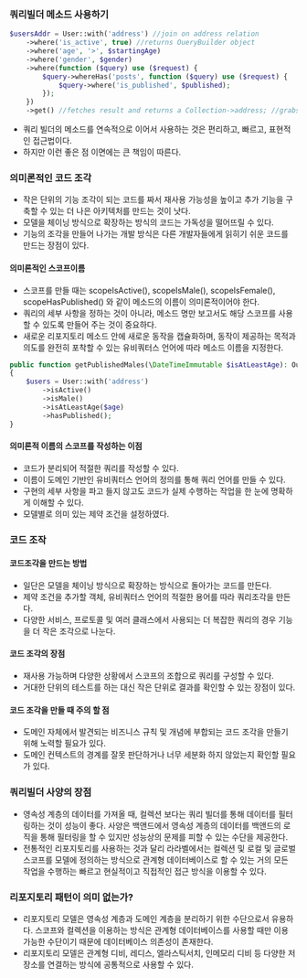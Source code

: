 ### 쿼리빌더 메소드 사용하기
```php
$usersAddr = User::with('address') //join on address relation
    ->where('is_active', true) //returns OueryBuilder object
    ->where('age', '>', $startingAge)
    ->where('gender', $gender)
    ->where(function ($query) use ($request) {
        $query->whereHas('posts', function ($query) use ($request) {
            $query->where('is_published', $published);
        });
    })
    ->get() //fetches result and returns a Collection->address; //grabs the 'address' relation--included via //the call to with() in the first line
```
- 쿼리 빌더의 메소드를 연속적으로 이어서 사용하는 것은 편리하고, 빠르고, 표현적인 접근법이다.
- 하지만 이런 좋은 점 이면에는 큰 책임이 따른다.

### 의미론적인 코드 조각
- 작은 단위의 기능 조각이 되는 코드를 짜서 재사용 가능성을 높이고 추가 기능을 구축할 수 있는 더 나은 아키텍처를 만드는 것이 낫다.
- 모델을 체이닝 방식으로 확장하는 방식의 코드는 가독성을 떨어뜨릴 수 있다.
- 기능의 조각을 만들어 나가는 개발 방식은 다른 개발자들에게 읽히기 쉬운 코드를 만드는 장점이 있다.

#### 의미론적인 스코프이름
- 스코프를 만들 때는 scopeIsActive(), scopeIsMale(), scopeIsFemale(), scopeHasPublished() 와 같이 메소드의 이름이 의미론적이어야 한다. 
- 쿼리의 세부 사항을 정하는 것이 아니라, 메소드 명만 보고서도 해당 스코프를 사용할 수 있도록 만들어 주는 것이 중요하다.
- 새로운 리포지토리 메소드 안에 새로운 동작을 캡슐화하며, 동작이 제공하는 목적과 의도를 완전히 포착할 수 있는 유비쿼터스 언어에 따라 메소드 이름을 지정한다.

```php
public function getPublishedMales(\DateTimeImmutable $isAtLeastAge): OueryBuilder
{
    $users = User::with('address')
        ->isActive()
        ->isMale()
        ->isAtLeastAge($age)
        ->hasPublished();
}
```

#### 의미론적 이름의 스코프를 작성하는 이점
- 코드가 분리되어 적절한 쿼리를 작성할 수 있다.
- 이름이 도메인 기반인 유비쿼터스 언어의 정의를 통해 쿼리 언어를 만들 수 있다.
- 구현의 세부 사항을 파고 들지 않고도 코드가 실제 수행하는 작업을 한 눈에 명확하게 이해할 수 있다.
- 모델별로 의미 있는 제약 조건을 설정하였다.

### 코드 조작
#### 코드조각을 만드는 방법
- 일단은 모델을 체이닝 방식으로 확장하는 방식으로 돌아가는 코드를 만든다.
- 제약 조건을 추가할 객체, 유비쿼터스 언어의 적절한 용어를 따라 쿼리조각을 만든다.
- 다양한 서비스, 프로토콜 및 여러 클래스에서 사용되는 더 복잡한 쿼리의 경우 기능을 더 작은 조각으로 나눈다.

#### 코드 조각의 장점
- 재사용 가능하며 다양한 상황에서 스코프의 조합으로 쿼리를 구성할 수 있다.
- 거대한 단위의 테스트를 하는 대신 작은 단위로 결과를 확인할 수 있는 장점이 있다.

#### 코드 조각을 만들 때 주의 할 점
- 도메인 자체에서 발견되는 비즈니스 규칙 및 개념에 부합되는 코드 조각을 만들기 위해 노력할 필요가 있다.
- 도메인 컨텍스트의 경계를 잘못 판단하거나 너무 세분화 하지 않았는지 확인할 필요가 있다.

### 쿼리빌더 사양의 장점
- 영속성 계층의 데이터를 가져올 때, 컬렉션 보다는 쿼리 빌더를 통해 데이터를 필터링하는 것이 성능이 좋다. 사양은 백앤드에서 영속성 계층의 데이터를 백앤드의 로직을 통해 필터링을 할 수 있지만 성능상의 문제를 피할 수 있는 수단을 제공한다.
- 전통적인 리포지토리를 사용하는 것과 달리 라라벨에서는 컬렉션 및 로컬 및 글로벌 스코프를 모델에 정의하는 방식으로 관계형 데이터베이스로 할 수 있는 거의 모든 작업을 수행하는 빠르고 현실적이고 직접적인 접근 방식을 이용할 수 있다.

### 리포지토리 패턴이 의미 없는가?
- 리포지토리 모델은 영속성 계층과 도메인 계층을 분리하기 위한 수단으로서 유용하다. 스코프와 컬렉션을 이용하는 방식은 관계형 데이터베이스를 사용할 때만 이용 가능한 수단이기 때문에 데이터베이스 의존성이 존재한다.
- 리포지토리 모델은 관계형 디비, 레디스, 엘라스틱서치, 인메모리 디비 등 다양한 저장소를 연결하는 방식에 공통적으로 사용할 수 있다.

